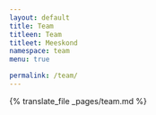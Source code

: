 ```yaml
---
layout: default
title: Team
titleen: Team
titleet: Meeskond
namespace: team
menu: true

permalink: /team/
---
```


{% translate_file _pages/team.md %}
